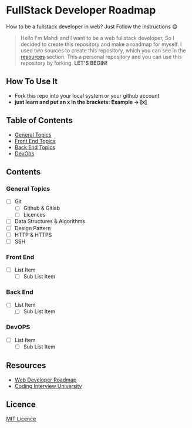 # FullStack Developer Roadmap

How to be a fullstack developer in web? Just Follow the instructions 😋
> Hello I'm Mahdi and I want to be a web fullstack developer, So I decided to create this repository and make a roadmap for myself. I used two sources to create this repository, which you can see in the [resources](#resources) section. This a personal repository and you can use this repository by forking. **LET'S BEGIN!**

## How To Use It
- Fork this repo into your local system or your github account
- **just learn and put an x in the brackets: Example -> [x]**

## Table of Contents
- [General Topics](#general-topics)
- [Front End Topics](#front-end)
- [Back End Topics](#back-end)
- [DevOps](#devops)

## Contents
### General Topics
 - [ ] Git
	 - [ ] Github & Gitlab
	 - [ ] Licences
- [ ] Data Structures & Algorithms
- [ ] Design Pattern
- [ ] HTTP & HTTPS
- [ ] SSH

### Front End
- [ ] List Item
	- [ ] Sub List Item

### Back End
- [ ] List Item
	- [ ] Sub List Item

### DevOPS
- [ ] List Item
	- [ ] Sub List Item

## Resources
- [Web Developer Roadmap](#https://github.com/kamranahmedse/developer-roadmap)
- [Coding Interview University](https://github.com/jwasham/coding-interview-university)

## Licence
[MIT Licence](https://github.com/mrmmg/FullStack-Developer-Roadmap/blob/master/LICENSE)
